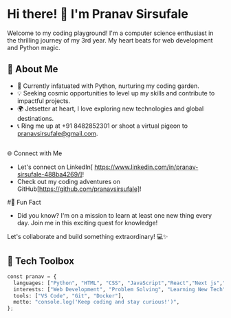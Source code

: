 # Hi there! 👋 I'm Pranav Sirsufale

Welcome to my coding playground! I'm a computer science enthusiast in the thrilling journey of my 3rd year. My heart beats for web development and Python magic.

## 🚀 About Me

- 🌱 Currently infatuated with Python, nurturing my coding garden.
- 💡 Seeking cosmic opportunities to level up my skills and contribute to impactful projects.
- 🌍 Jetsetter at heart, I love exploring new technologies and global destinations.
- 📞 Ring me up at +91 8482852301 or shoot a virtual pigeon to pranavsirsufale@gmail.com.

##
🌐 Connect with Me
- Let's connect on LinkedIn[ https://www.linkedin.com/in/pranav-sirsufale-488ba4269/]!
- Check out my coding adventures on GitHub[https://github.com/pranavsirsufale]!

  
#🌟 Fun Fact
 - Did you know? I'm on a mission to learn at least one new thing every day. Join me in this exciting quest for knowledge!

Let's collaborate and build something extraordinary! 💻✨
##

## 🔧 Tech Toolbox

```python
const pranav = {
  languages: ["Python", "HTML", "CSS", "JavaScript","React","Next js","Tailwind Css","MySQL", "Mongo",{}],
  interests: ["Web Development", "Problem Solving", "Learning New Tech"],
  tools: ["VS Code", "Git", "Docker"],
  motto: "console.log('Keep coding and stay curious!')",
};



